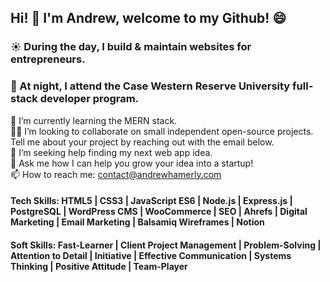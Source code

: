 ## Hi! 👋 I'm Andrew, welcome to my Github! :smile:

### :sunny: During the day, I build & maintain websites for entrepreneurs. 
### :crescent_moon: At night, I attend the Case Western Reserve University full-stack developer program.

🌱 I’m currently learning the MERN stack. </br>
:man_technologist: I’m looking to collaborate on small independent open-source projects. Tell me about your project by reaching out with the email below. </br>
🤔 I’m seeking help finding my next web app idea. </br>
💬 Ask me how I can help you grow your idea into a startup! </br>
📫 How to reach me: contact@andrewhamerly.com

#### Tech Skills: HTML5 | CSS3 | JavaScript ES6 | Node.js | Express.js | PostgreSQL | WordPress CMS | WooCommerce | SEO | Ahrefs | Digital Marketing | Email Marketing | Balsamiq Wireframes | Notion
#### Soft Skills: Fast-Learner | Client Project Management | Problem-Solving | Attention to Detail | Initiative | Effective Communication | Systems Thinking | Positive Attitude | Team-Player
